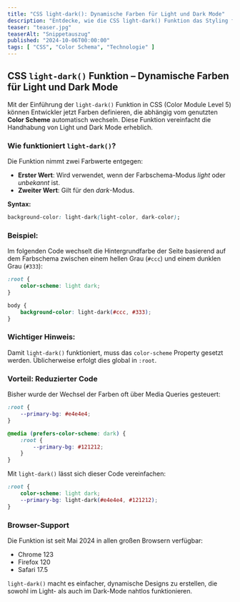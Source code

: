 ```yaml
---
title: "CSS light-dark(): Dynamische Farben für Light und Dark Mode"
description: "Entdecke, wie die CSS light-dark() Funktion das Styling für Light und Dark Mode vereinfacht und dir hilft, flexiblere Designs zu erstellen."
teaser: "teaser.jpg"
teaserAlt: "Snippetauszug"
published: "2024-10-06T00:00:00"
tags: [ "CSS", "Color Schema", "Technologie" ]
---
```


## CSS `light-dark()` Funktion – Dynamische Farben für Light und Dark Mode

Mit der Einführung der `light-dark()` Funktion in CSS (Color Module Level 5) können Entwickler jetzt Farben
definieren, die abhängig vom genutzten **Color Scheme** automatisch wechseln. Diese Funktion vereinfacht die Handhabung
von Light und Dark Mode erheblich.

### Wie funktioniert `light-dark()`?

Die Funktion nimmt zwei Farbwerte entgegen:

- **Erster Wert**: Wird verwendet, wenn der Farbschema-Modus *light* oder *unbekannt* ist.
- **Zweiter Wert**: Gilt für den *dark*-Modus.

**Syntax:**

```css
background-color: light-dark(light-color, dark-color);
```

### Beispiel:

Im folgenden Code wechselt die Hintergrundfarbe der Seite basierend auf dem Farbschema zwischen einem hellen
Grau (`#ccc`) und einem dunklen Grau (`#333`):

```css
:root {
    color-scheme: light dark;
}

body {
    background-color: light-dark(#ccc, #333);
}
```

### Wichtiger Hinweis:

Damit `light-dark()` funktioniert, muss das `color-scheme` Property gesetzt werden. Üblicherweise erfolgt dies global
in `:root`.

### Vorteil: Reduzierter Code

Bisher wurde der Wechsel der Farben oft über Media Queries gesteuert:

```css
:root {
    --primary-bg: #e4e4e4;
}

@media (prefers-color-scheme: dark) {
    :root {
        --primary-bg: #121212;
    }
}
```

Mit `light-dark()` lässt sich dieser Code vereinfachen:

```css
:root {
    color-scheme: light dark;
    --primary-bg: light-dark(#e4e4e4, #121212);
}
```

### Browser-Support

Die Funktion ist seit Mai 2024 in allen großen Browsern verfügbar:
- Chrome 123
- Firefox 120
- Safari 17.5

`light-dark()` macht es einfacher, dynamische Designs zu erstellen, die sowohl im Light- als auch im Dark-Mode nahtlos
funktionieren.